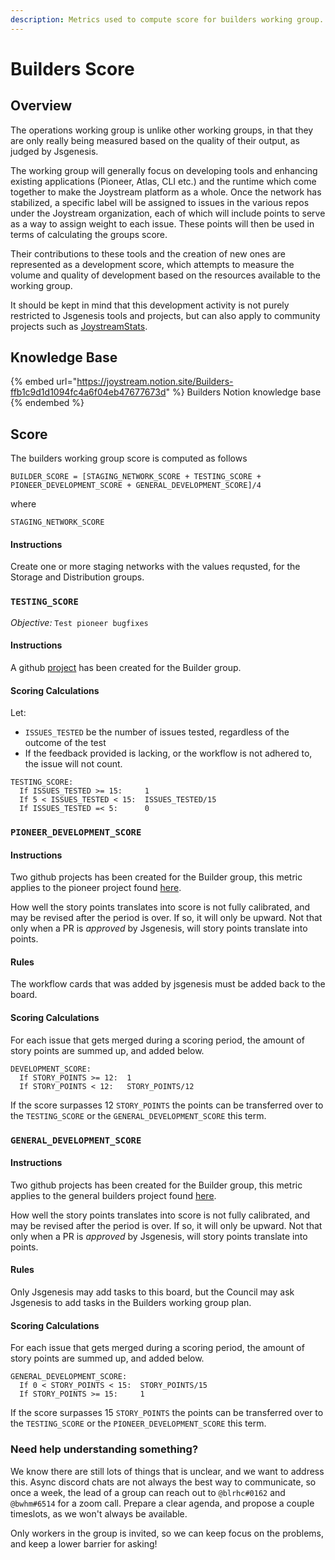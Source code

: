 ```yaml
---
description: Metrics used to compute score for builders working group.
---
```


# Builders Score

## Overview

The operations working group is unlike other working groups, in that they are only really being measured based on the quality of their output, as judged by Jsgenesis.

The working group will generally focus on developing tools and enhancing existing applications (Pioneer, Atlas, CLI etc.) and the runtime which come together to make the Joystream platform as a whole. Once the network has stabilized, a specific label will be assigned to issues in the various repos under the Joystream organization, each of which will include points to serve as a way to assign weight to each issue. These points will then be used in terms of calculating the groups score.

Their contributions to these tools and the creation of new ones are represented as a development score, which attempts to measure the volume and quality of development based on the resources available to the working group.

It should be kept in mind that this development activity is not purely restricted to Jsgenesis tools and projects, but can also apply to community projects such as [JoystreamStats](https://joystreamstats.live).

## Knowledge Base

{% embed url="https://joystream.notion.site/Builders-ffb1c9d1d1094fc4a6f04eb47677673d" %}
Builders Notion knowledge base
{% endembed %}

## Score

The builders working group score is computed as follows

```
BUILDER_SCORE = [STAGING_NETWORK_SCORE + TESTING_SCORE + PIONEER_DEVELOPMENT_SCORE + GENERAL_DEVELOPMENT_SCORE]/4
```

where

```
STAGING_NETWORK_SCORE
```

#### Instructions

Create one or more staging networks with the values requsted, for the Storage and Distribution groups.

### `TESTING_SCORE`

_Objective:_ `Test pioneer bugfixes`

#### Instructions

A github [project](https://github.com/orgs/Joystream/projects/55) has been created for the Builder group.

#### Scoring Calculations

Let:

* `ISSUES_TESTED` be the number of issues tested, regardless of the outcome of the test
* If the feedback provided is lacking, or the workflow is not adhered to, the issue will not count.

```
TESTING_SCORE:
  If ISSUES_TESTED >= 15:     1
  If 5 < ISSUES_TESTED < 15:  ISSUES_TESTED/15
  If ISSUES_TESTED =< 5:      0
```

### `PIONEER_DEVELOPMENT_SCORE`

#### Instructions

Two github projects has been created for the Builder group, this metric applies to the pioneer project found [here](https://github.com/orgs/Joystream/projects/55).

How well the story points translates into score is not fully calibrated, and may be revised after the period is over. If so, it will only be upward. Not that only when a PR is _approved_ by Jsgenesis, will story points translate into points.

#### Rules

The workflow cards that was added by jsgenesis must be added back to the board.

#### Scoring Calculations

For each issue that gets merged during a scoring period, the amount of story points are summed up, and added below.

```
DEVELOPMENT_SCORE:
  If STORY_POINTS >= 12:  1
  If STORY_POINTS < 12:   STORY_POINTS/12
```

If the score surpasses 12 `STORY_POINTS` the points can be transferred over to the `TESTING_SCORE` or the `GENERAL_DEVELOPMENT_SCORE` this term.

### `GENERAL_DEVELOPMENT_SCORE`

#### Instructions

Two github projects has been created for the Builder group, this metric applies to the general builders project found [here](https://github.com/orgs/Joystream/projects/56).

How well the story points translates into score is not fully calibrated, and may be revised after the period is over. If so, it will only be upward. Not that only when a PR is _approved_ by Jsgenesis, will story points translate into points.

#### Rules

Only Jsgenesis may add tasks to this board, but the Council may ask Jsgenesis to add tasks in the Builders working group plan.&#x20;

#### Scoring Calculations

For each issue that gets merged during a scoring period, the amount of story points are summed up, and added below.

```
GENERAL_DEVELOPMENT_SCORE:
  If 0 < STORY_POINTS < 15:  STORY_POINTS/15
  If STORY_POINTS >= 15:     1
```

If the score surpasses 15 `STORY_POINTS` the points can be transferred over to the `TESTING_SCORE` or the `PIONEER_DEVELOPMENT_SCORE` this term.

### Need help understanding something?

We know there are still lots of things that is unclear, and we want to address this. Async discord chats are not always the best way to communicate, so once a week, the lead of a group can reach out to `@blrhc#0162` and `@bwhm#6514` for a zoom call. Prepare a clear agenda, and propose a couple timeslots, as we won't always be available.

Only workers in the group is invited, so we can keep focus on the problems, and keep a lower barrier for asking!
